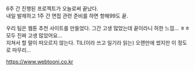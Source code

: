 6주 간 진행된 프로젝트가 오늘로써 끝났다.   
내일 발제하고 1주 간 면접 관련 준비를 하면 항해99도 끝.   

우리 팀은 웹툰 추천 사이트를 만들었다. 그간 고생 많았는데 끝이라니 허한 느낌...
ㅎㅎ
모두 진짜 고생 많았어요...   
지쳐서 할 말이 떠오르지 않는다. TIL(이라 쓰고 일기라 읽는) 오랜만에 썼지만 이 정도로 마무리...   
   
https://www.webtooni.co.kr
